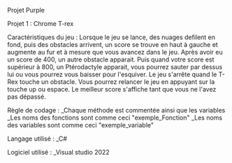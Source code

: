 Projet Purple

Projet 1 : Chrome T-rex

Caractéristiques du jeu :
Lorsque le jeu se lance, des nuages defilent en fond, puis des obstacles arrivent, un score se trouve en haut à gauche et augmente au fur et à mesure que vous avancez dans le jeu. Après avoir eu un score de 400, un autre obstacle apparait. Puis quand votre score est supérieur à 800, un Ptérodactyle apparait, vous pourrez sauter par dessus lui ou vous pourrez vous baisser pour l'esquiver. Le jeu s'arrête quand le T-Rex touche un obstacle. Vous pourrez relancer le jeu en appuyant sur la touche up ou espace. Le meilleur score s'affiche tant que vous ne l'avez pas dépassé.

Règle de codage :
_Chaque méthode est commentée ainsi que les variables
_Les noms des fonctions sont comme ceci "exemple_Fonction"
_Les noms des variables sont comme ceci "exemple_variable"

Langage utilisé :
_C#

Logiciel utilisé :
_Visual studio 2022